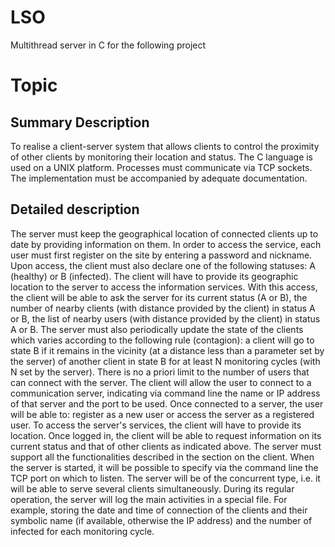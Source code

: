 # LSO

Multithread server in C for the following project

# Topic


## Summary Description

To realise a client-server system that allows clients to control the proximity of other clients by monitoring their location and status. The C language is used on a UNIX platform. Processes must communicate via TCP sockets. The implementation must be accompanied by adequate documentation.
## Detailed description
The server must keep the geographical location of connected clients up to date by providing information on them. In order to access the service, each user must first register on the site by entering a password and nickname. Upon access, the client must also declare one of the following statuses: A (healthy) or B (infected). The client will have to provide its geographic location to the server to access the information services. With this access, the client will be able to ask the server for its current status (A or B), the number of nearby clients (with distance provided by the client) in status A or B, the list of nearby users (with distance provided by the client) in status A or B. The server must also periodically update the state of the clients which varies according to the following rule (contagion): a client will go to state B if it remains in the vicinity (at a distance less than a parameter set by the server) of another client in state B for at least N monitoring cycles (with N set by the server).
There is no a priori limit to the number of users that can connect with the server. The client will allow the user to connect to a communication server, indicating via command line the name or IP address of that server and the port to be used. Once connected to a server, the user will be able to: register as a new user or access the server as a registered user. To access the server's services, the client will have to provide its location. Once logged in, the client will be able to request information on its current status and that of other clients as indicated above.
The server must support all the functionalities described in the section on the client. When the server is started, it will be possible to specify via the command line the TCP port on which to listen. The server will be of the concurrent type, i.e. it will be able to serve several clients simultaneously. During its regular operation, the server will log the main activities in a special file. For example, storing the date and time of connection of the clients and their symbolic name (if available, otherwise the IP address) and the number of infected for each monitoring cycle.

